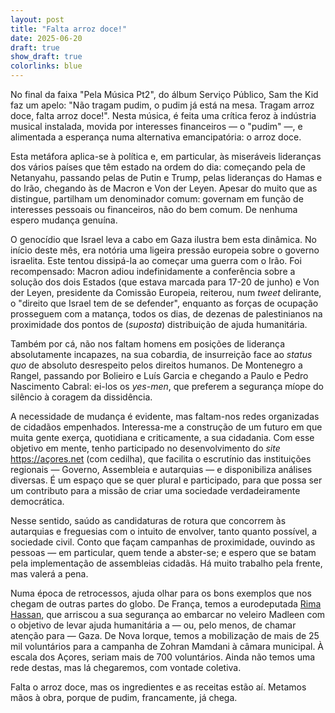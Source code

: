 ```yaml
---
layout: post
title: "Falta arroz doce!"
date: 2025-06-20
draft: true
show_draft: true
colorlinks: blue
---
```

No final da faixa "Pela Música Pt2", do álbum Serviço Público, Sam the Kid faz um apelo: "Não tragam pudim, o pudim já está na mesa. Tragam arroz doce, falta arroz doce!". Nesta música, é feita uma crítica feroz à indústria musical instalada, movida por interesses financeiros — o "pudim" —, e alimentada a esperança numa alternativa emancipatória: o arroz doce.

Esta metáfora aplica-se à política e, em particular, às miseráveis lideranças dos vários países que têm estado na ordem do dia: começando pela de Netanyahu, passando pelas de Putin e Trump, pelas lideranças do Hamas e do Irão, chegando às de Macron e Von der Leyen. Apesar do muito que as distingue, partilham um denominador comum: governam em função de interesses pessoais ou financeiros, não do bem comum. De nenhuma espero mudança genuína.

O genocídio que Israel leva a cabo em Gaza ilustra bem esta dinâmica. No início deste mês, era notória uma ligeira pressão europeia sobre o governo israelita. Este tentou dissipá-la ao começar uma guerra com o Irão. Foi recompensado: Macron adiou indefinidamente a conferência sobre a solução dos dois Estados (que estava marcada para 17-20 de junho) e Von der Leyen, presidente da Comissão Europeia, reiterou, num *tweet* delirante, o "direito que Israel tem de se defender", enquanto as forças de ocupação prosseguem com a matança, todos os dias, de dezenas de palestinianos na proximidade dos pontos de (_suposta_) distribuição de ajuda humanitária.

Também por cá, não nos faltam homens em posições de liderança absolutamente incapazes, na sua cobardia, de insurreição face ao *status quo* de absoluto desrespeito pelos direitos humanos. De Montenegro a Rangel, passando por Bolieiro e Luís Garcia e chegando a Paulo e Pedro Nascimento Cabral: ei-los os *yes-men*, que preferem a segurança míope do silêncio à coragem da dissidência.

A necessidade de mudança é evidente, mas faltam-nos redes organizadas de cidadãos empenhados. Interessa-me a construção de um futuro em que muita gente exerça, quotidiana e criticamente, a sua cidadania. Com esse objetivo em mente, tenho participado no desenvolvimento do *site* <https://açores.net> (com cedilha), que facilita o escrutínio das instituições regionais — Governo, Assembleia e autarquias — e disponibiliza análises diversas. É um espaço que se quer plural e participado, para que possa ser um contributo para a missão de criar uma sociedade verdadeiramente democrática.

Nesse sentido, saúdo as candidaturas de rotura que concorrem às autarquias e freguesias com o intuito de envolver, tanto quanto possível, a sociedade civil. Conto que façam campanhas de proximidade, ouvindo as pessoas — em particular, quem tende a abster-se; e espero que se batam pela implementação de assembleias cidadãs. Há muito trabalho pela frente, mas valerá a pena.

Numa época de retrocessos, ajuda olhar para os bons exemplos que nos chegam de outras partes do globo. De França, temos a eurodeputada [Rima Hassan](https://www.esquerda.net/artigo/isolamento-e-ameacas-de-morte-eurodeputada-relata-condicoes-da-detencao-em-israel/95270), que arriscou a sua segurança ao embarcar no veleiro Madleen com o objetivo de levar ajuda humanitária a — ou, pelo menos, de chamar atenção para — Gaza. De Nova Iorque, temos a mobilização de mais de 25 mil voluntários para a campanha de Zohran Mamdani à câmara municipal. À escala dos Açores, seriam mais de 700 voluntários. Ainda não temos uma rede destas, mas lá chegaremos, com vontade coletiva.

Falta o arroz doce, mas os ingredientes e as receitas estão aí. Metamos mãos à obra, porque de pudim, francamente, já chega.
